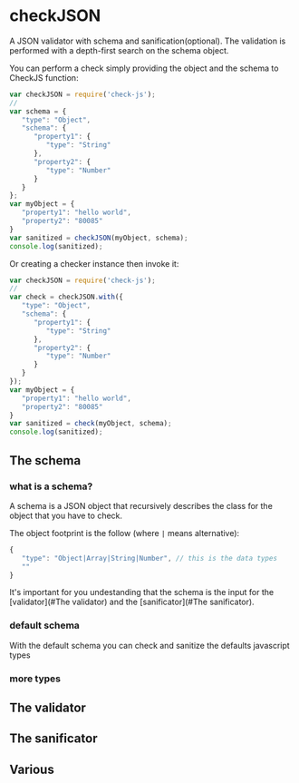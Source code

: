 # checkJSON
A JSON validator with schema and sanification(optional). The validation is performed with a depth-first search on the schema object.

You can perform a check simply providing the object and the schema to CheckJS function:

```javascript
var checkJSON = require('check-js');
//
var schema = {
   "type": "Object",
   "schema": {
      "property1": {
         "type": "String"
      },
      "property2": {
         "type": "Number"
      }
   }
};
var myObject = {
   "property1": "hello world",
   "property2": "80085"
}
var sanitized = checkJSON(myObject, schema);
console.log(sanitized);
```

Or creating a checker instance then invoke it:

```javascript
var checkJSON = require('check-js');
//
var check = checkJSON.with({
   "type": "Object",
   "schema": {
      "property1": {
         "type": "String"
      },
      "property2": {
         "type": "Number"
      }
   }
});
var myObject = {
   "property1": "hello world",
   "property2": "80085"
}
var sanitized = check(myObject, schema);
console.log(sanitized);
```

## The schema
### what is a schema?
A schema is a JSON object that recursively describes the class for the object that you have to check.

The object footprint is the follow (where `|` means alternative):

```javascript
{
   "type": "Object|Array|String|Number", // this is the data types
   ""
}
```

It's important for you undestanding that the schema is the input for the [validator](#The validator) and the [sanificator](#The sanificator).

### default schema
With the default schema you can check and sanitize the defaults javascript types

### more types
## The validator
## The sanificator
## Various
